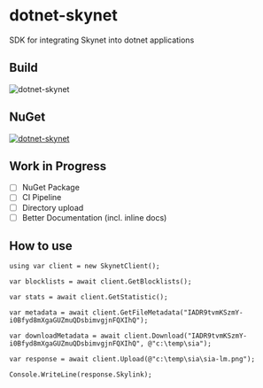 # dotnet-skynet
SDK for integrating Skynet into dotnet applications

## Build
![dotnet-skynet](https://github.com/schulz3000/dotnet-skynet/workflows/.NET/badge.svg)

## NuGet
[![dotnet-skynet](https://img.shields.io/nuget/v/dotnet-skynet.svg?style=flat)](https://www.nuget.org/packages/dotnet-skynet)

## Work in Progress
- [ ] NuGet Package
- [ ] CI Pipeline
- [ ] Directory upload
- [ ] Better Documentation (incl. inline docs)

## How to use

```
using var client = new SkynetClient();

var blocklists = await client.GetBlocklists();

var stats = await client.GetStatistic();

var metadata = await client.GetFileMetadata("IADR9tvmKSzmY-i0Bfyd8mXgaGUZmuQDsbimvgjnFQXIhQ");

var downloadMetadata = await client.Download("IADR9tvmKSzmY-i0Bfyd8mXgaGUZmuQDsbimvgjnFQXIhQ", @"c:\temp\sia");

var response = await client.Upload(@"c:\temp\sia\sia-lm.png");

Console.WriteLine(response.Skylink);
```
